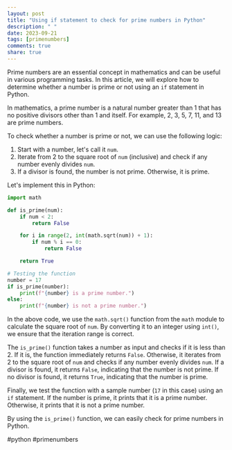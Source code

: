 ```yaml
---
layout: post
title: "Using if statement to check for prime numbers in Python"
description: " "
date: 2023-09-21
tags: [primenumbers]
comments: true
share: true
---
```


Prime numbers are an essential concept in mathematics and can be useful in various programming tasks. In this article, we will explore how to determine whether a number is prime or not using an `if` statement in Python.

In mathematics, a prime number is a natural number greater than 1 that has no positive divisors other than 1 and itself. For example, 2, 3, 5, 7, 11, and 13 are prime numbers.

To check whether a number is prime or not, we can use the following logic:

1. Start with a number, let's call it `num`.
2. Iterate from 2 to the square root of `num` (inclusive) and check if any number evenly divides `num`.
3. If a divisor is found, the number is not prime. Otherwise, it is prime.

Let's implement this in Python:

```python
import math

def is_prime(num):
    if num < 2:
        return False

    for i in range(2, int(math.sqrt(num)) + 1):
        if num % i == 0:
            return False

    return True

# Testing the function
number = 17
if is_prime(number):
    print(f"{number} is a prime number.")
else:
    print(f"{number} is not a prime number.")
```

In the above code, we use the `math.sqrt()` function from the `math` module to calculate the square root of `num`. By converting it to an integer using `int()`, we ensure that the iteration range is correct.

The `is_prime()` function takes a number as input and checks if it is less than 2. If it is, the function immediately returns `False`. Otherwise, it iterates from 2 to the square root of `num` and checks if any number evenly divides `num`. If a divisor is found, it returns `False`, indicating that the number is not prime. If no divisor is found, it returns `True`, indicating that the number is prime.

Finally, we test the function with a sample number (`17` in this case) using an `if` statement. If the number is prime, it prints that it is a prime number. Otherwise, it prints that it is not a prime number.

By using the `is_prime()` function, we can easily check for prime numbers in Python.

#python #primenumbers